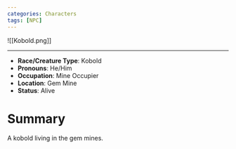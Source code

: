 ```yaml
---
categories: Characters
tags: [NPC]
---
```



![[Kobold.png]]

---

- **Race/Creature Type**: Kobold
- **Pronouns**:  He/Him
- **Occupation**: Mine Occupier
- **Location**: Gem Mine
- **Status**: Alive

# Summary
A kobold living in the gem mines.